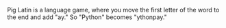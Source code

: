 Pig Latin is a language game, where you move the first letter of the word to the end and add "ay." So "Python" becomes "ythonpay."
